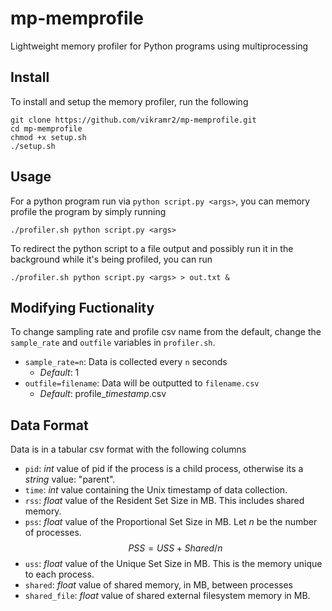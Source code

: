 # mp-memprofile
Lightweight memory profiler for Python programs using multiprocessing
## Install
To install and setup the memory profiler, run the following
```
git clone https://github.com/vikramr2/mp-memprofile.git
cd mp-memprofile
chmod +x setup.sh
./setup.sh
```
## Usage
For a python program run via `python script.py <args>`, you can memory profile the program by simply running
```
./profiler.sh python script.py <args>
```
To redirect the python script to a file output and possibly run it in the background while it's being profiled, you can run
```
./profiler.sh python script.py <args> > out.txt &
```
## Modifying Fuctionality
To change sampling rate and profile csv name from the default, change the `sample_rate` and `outfile` variables in `profiler.sh`.
- `sample_rate=n`: Data is collected every `n` seconds
  - _Default_: 1
- `outfile=filename`: Data will be outputted to `filename.csv`
  - _Default_: profile_*timestamp*.csv
## Data Format
Data is in a tabular csv format with the following columns
- `pid`: _int_ value of pid if the process is a child process, otherwise its a _string_ value: "parent".
- `time`: _int_ value containing the Unix timestamp of data collection.
- `rss`: _float_ value of the Resident Set Size in MB. This includes shared memory.
- `pss`: _float_ value of the Proportional Set Size in MB. Let $n$ be the number of processes.
$$PSS=USS+Shared/n$$
- `uss`: _float_ value of the Unique Set Size in MB. This is the memory unique to each process.
- `shared`: _float_ value of shared memory, in MB, between processes
- `shared_file`: _float_ value of shared external filesystem memory in MB.

